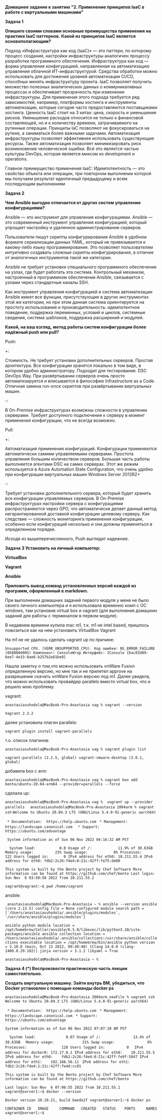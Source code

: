 **Домашнее задание к занятию "2. Применение принципов IaaC в работе с виртуальными машинами"**

**Задача 1**

**Опишите своими словами основные преимущества применения на практике IaaC паттернов.**
**Какой из принципов IaaC является основополагающим?**

Подход «Инфраструктура как код (IaaC)» — это паттерн, по которому процесс создания, настройки инфраструктуры 
аналогичен процессу разработки программного обеспечения.
Инфраструктура как код —  форма управления конфигурацией, направленная на автоматизацию управления облачной ИТ-инфраструктурой. 
Средства обработки можно использовать для достижения уровней автоматизации CI/CD, способных менять инфраструктуру проекта. 
IaaC позволяет получить множество полезных аналитических данных о коммуникативных процессах и обеспечивает прозрачность при 
изменении инфраструктуры. Для применения этого подхода требуется ряд зависимостей, например, платформы хостинга и 
инструменты автоматизации, которые сегодня часто предоставляются поставщиками хостинга.
Ценность IaaC стоит на 3 китах: цена, скорость и уменьшение рисков. Уменьшение расходов относится не только к финансовой составляющей, 
но и к количеству времени, затрачиваемого на рутинные операции. Принципы IaC позволяют не фокусироваться на рутине, 
а заниматься более важными задачами. Автоматизация инфраструктуры позволяет эффективнее использовать существующие ресурсы. 
Также автоматизация позволяет минимизировать риск возникновения человеческой ошибки. Всё это является частью культуры DevOps, 
которая является миксом из development и operations.

Главное преимущество применения IaaC:
Идемпотентность — это свойство объекта или операции, при повторном выполнении которой мы получаем результат идентичный 
предыдущему и всем последующим выполнениям

**Задача 2**

**Чем Ansible выгодно отличается от других систем управление конфигурациями?**


Ansible — это инструмент для управления конфигурациями.
Ansible — это современный инструмент управления конфигурацией, который упрощает настройку и удаленное администрирование серверов.

Пользователи пишут скрипты конфигурирования Ansible в удобном формате сериализации данных YAML, который не привязывается 
к какому-либо языку программирования. Это позволяет пользователям интуитивно создавать сложные скрипты конфигурирования, 
в отличие от аналогичных инструментов такой же категории.

Ansible не требует установки специального программного обеспечения на узлах, где будет работать эта система. Контрольный механизм, 
настроенный в программном обеспечении Ansible, связывается с узлами через стандартные каналы SSH.

Как инструмент управления конфигурацией и система автоматизации Ansible имеет все функции, присутствующие в других инструментах 
этой же категории, но при этом данная система ориентируется на простоту использования и производительность:
идемпотентное поведение, поддержка переменных, условий и циклов, системные сведения, система шаблонов, поддержка расширений и модулей.

**Какой, на ваш взгляд, метод работы систем конфигурации более надёжный push или pull?**


Push:

+:

Стоимость. Не требует установки дополнительных серверов.
Простая архитектура. Все конфигурации хранятся локально в том виде, в котором удобно администратору.
Подходит для тестирования. DSC DevOps Way. При развёртывании серверов очень просто автоматизируется и вписывается в философию Infrastructure as a Code.
Отличная замена run-once скриптов при развёртывании виртуальных машин.

-:

В On-Premise инфраструктурах возможны cложности в управлении серверами. Требует доступного подключения к серверу в момент применения 
конфигурации, что не всегда возможно.


Pull:

+:

Автоматизация применения конфигураций. Конфигурации применяются автоматически самими управляемыми серверами.
Простота управления большим количеством серверов. Большая часть работы выполняется агентами DSC на самих серверах.
Этот же режим используется в Azure Automation State Configuration, что очень удобно при конфигурации виртуальных машин Windows 
Server 2012R2+

-:

Требует установки дополнительного сервера, который будет хранить все конфигурации управляемых серверов.
В On-Premise инфраструктурах настройки сервера с конфигурациями распространяются через GPO, что автоматически делает данный 
метод негарантированной доставкой конфигурации целевому серверу.
Как следствие — сложность мониторинга применения конфигурации, особенно если конфигураций несколько и они должны применяться 
в определенном порядке.

Исходя из вышеперечисленного, Push выглядит надежнее.


**Задача 3
Установить на личный компьютер:**

**VirtualBox**

**Vagrant**

**Ansible**

**Приложить вывод команд установленных версий каждой из программ, оформленный в markdown.**


При выполнении домашних заданий первого модуля у меня не было своего личного компьютера и я использовала временно комп 
с ОС windows, там установив virtual box и vagrant (для выполнения домашних заданий для работы с терминалом в первом модуле).

В недавнем времени купила mac m1, т.к. m1 не intel based, пришлось повозиться как на нем установить
VirtualBox
Vagrant
 
На m1 не не удалось сделать vagrant up по причине:

`Unsupported CPU. (VERR_UNSUPPORTED_CPU).
Код ошибки:
NS_ERROR_FAILURE (0X80004005)
Компонент:
ConsoleWrap
Интерфейс:
IConsole {6ac83d89-6ee7-4e33-8ae6-b257b2e81be8}`

Нашла заметку о том,что можно использовать vmWare Fusion определенную версию, но мне так и не прилетел approve на разврешение
скачать vmWare Fusion версию под m1. Далее увидела, что можно использовать провайдер parallels вместо virtual box, что и
решило мою проблему.

vagrant:

`anastasiasuhodola@MacBook-Pro-Anastasia vag % vagrant --version
`

`Vagrant 2.3.2`

далее установила плагин parallels:

`vagrant plugin install vagrant-parallels`

т.о. список плагинов:

`anastasiasuhodola@MacBook-Pro-Anastasia vag % vagrant plugin list
`

`vagrant-parallels (2.2.5, global)
vagrant-vmware-desktop (3.0.1, global)`

добавила box c arm:

`anastasiasuhodola@MacBook-Pro-Anastasia vag % vagrant box add bento/ubuntu-20.04-arm64 --provider=parallels --force
`

сделала up:

`anastasiasuhodola@MacBook-Pro-Anastasia vag %  vagrant up --provider parallels 
`
`anastasiasuhodola@MacBook-Pro-Anastasia 2004arm % vagrant ssh`
`Welcome to Ubuntu 20.04.3 LTS (GNU/Linux 5.4.0-91-generic aarch64)`

` * Documentation:  https://help.ubuntu.com`
` * Management:     https://landscape.canonical.com`
`  * Support:        https://ubuntu.com/advantage`

 ` System information as of Sun 06 Nov 2022 04:16:32 AM PST`

`  System load:           0.0
  Usage of /:            11.9% of 30.63GB
  Memory usage:          23%
  Swap usage:            0%
  Processes:             122
  Users logged in:       0
  IPv4 address for eth0: 10.211.55.4
  IPv6 address for eth0: fdb2:2c26:f4e4:0:21c:42ff:fe75:de00`


`This system is built by the Bento project by Chef Software
More information can be found at https://github.com/chef/bento
Last login: Sun Nov  6 03:50:58 2022 from 10.211.55.2
`

`vagrant@vagrant:~$ pwd
/home/vagrant`

ansible:

`
anastasiasuhodola@MacBook-Pro-Anastasia ~ % ansible --version
ansible [core 2.13.5]
  config file = None
  configured module search path = ['/Users/anastasiasuhodola/.ansible/plugins/modules', '/usr/share/ansible/plugins/modules']`

`ansible python module location = /opt/homebrew/Cellar/ansible/6.5.0/libexec/lib/python3.10/site-packages/ansible
  ansible collection location = /Users/anastasiasuhodola/.ansible/collections:/usr/share/ansible/collections
  executable location = /opt/homebrew/bin/ansible
  python version = 3.10.8 (main, Oct 13 2022, 09:48:40) [Clang 14.0.0 (clang-1400.0.29.102)]
  jinja version = 3.1.2
  libyaml = True`

`anastasiasuhodola@MacBook-Pro-Anastasia ~ % `



**Задача 4 (*)
Воспроизвести практическую часть лекции самостоятельно.**

**Создать виртуальную машину.
Зайти внутрь ВМ, убедиться, что Docker установлен с помощью команды
docker ps**

`anastasiasuhodola@MacBook-Pro-Anastasia 2004arm_newFile % vagrant ssh                                 
Welcome to Ubuntu 20.04.3 LTS (GNU/Linux 5.4.0-91-generic aarch64)
`

` * Documentation:  https://help.ubuntu.com`
` * Management:     https://landscape.canonical.com`
` * Support:        https://ubuntu.com/advantage`


`System information as of Sun 06 Nov 2022 07:07:10 AM PST`

`  System load:              0.07
  Usage of /:               13.4% of 30.63GB`
`  Memory usage:             31%
  Swap usage:               0%`
`  Processes:                128
  Users logged in:          0`
`  IPv4 address for docker0: 172.17.0.1
  IPv4 address for eth0:    10.211.55.5`
`  IPv6 address for eth0:    fdb2:2c26:f4e4:0:21c:42ff:fe9f:5847
  IPv4 address for eth1:    192.168.56.11`
`  IPv6 address for eth1:    fdb2:2c26:f4e4:2:21c:42ff:fe4d:cc01
`

`This system is built by the Bento project by Chef Software
More information can be found at https://github.com/chef/bento`

`Last login: Sun Nov  6 07:06:55 2022 from 10.211.55.1
vagrant@server1:~$ docker --version`

`Docker version 20.10.21, build baeda1f
vagrant@server1:~$ docker ps`

`CONTAINER ID   IMAGE     COMMAND   CREATED   STATUS    PORTS     NAMES
vagrant@server1:~$ `
